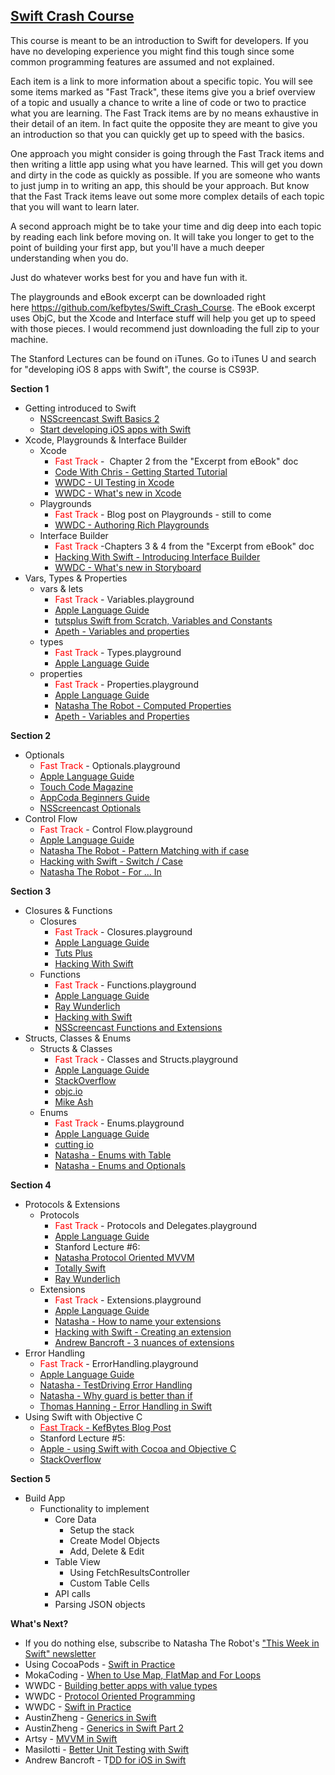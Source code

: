 <h2><span style="text-decoration: underline;"><strong>Swift Crash Course</strong></span></h2>
This course is meant to be an introduction to Swift for developers. If you have no developing experience you might find this tough since some common programming features are assumed and not explained.

Each item is a link to more information about a specific topic. You will see some items marked as "Fast Track", these items give you a brief overview of a topic and usually a chance to write a line of code or two to practice what you are learning. The Fast Track items are by no means exhaustive in their detail of an item. In fact quite the opposite they are meant to give you an introduction so that you can quickly get up to speed with the basics.

One approach you might consider is going through the Fast Track items and then writing a little app using what you have learned. This will get you down and dirty in the code as quickly as possible. If you are someone who wants to just jump in to writing an app, this should be your approach. But know that the Fast Track items leave out some more complex details of each topic that you will want to learn later.

A second approach might be to take your time and dig deep into each topic by reading each link before moving on. It will take you longer to get to the point of building your first app, but you'll have a much deeper understanding when you do.

Just do whatever works best for you and have fun with it.

The playgrounds and eBook excerpt can be downloaded right here <a href="https://github.com/kefbytes/Swift_Crash_Course">https://github.com/kefbytes/Swift_Crash_Course</a>. The eBook excerpt uses ObjC, but the Xcode and Interface stuff will help you get up to speed with those pieces. I would recommend just downloading the full zip to your machine.

The Stanford Lectures can be found on iTunes. Go to iTunes U and search for "developing iOS 8 apps with Swift", the course is CS93P.

<strong>Section 1</strong>
<ul>
	<li>Getting introduced to Swift
<ul>
	<li><a href="http://nsscreencast.com/episodes/187-swift-2-basics?utm_campaign=iOS%2BDev%2BWeekly&amp;utm_medium=email&amp;utm_source=iOS_Dev_Weekly_Issue_217">NSScreencast Swift Basics 2</a></li>
	<li><a href="https://developer.apple.com/library/prerelease/ios/referencelibrary/GettingStarted/DevelopiOSAppsSwift/">Start developing iOS apps with Swift</a></li>
</ul>
</li>
	<li>Xcode, Playgrounds &amp; Interface Builder
<ul>
	<li>Xcode
<ul>
	<li><span style="color: #ff0000;">Fast Track</span> -  Chapter 2 from the "Excerpt from eBook" doc</li>
	<li><a href="http://codewithchris.com/xcode-tutorial/">Code With Chris - Getting Started Tutorial</a></li>
	<li><a href="https://developer.apple.com/videos/play/wwdc2015-406/">WWDC - UI Testing in Xcode</a></li>
	<li><a href="https://developer.apple.com/videos/play/wwdc2015-104/">WWDC - What's new in Xcode</a></li>
</ul>
</li>
	<li>Playgrounds
<ul>
	<li><span style="color: #ff0000;">Fast Track</span> - Blog post on Playgrounds - still to come</li>
	<li><a href="https://developer.apple.com/videos/play/wwdc2015-405/">WWDC - Authoring Rich Playgrounds</a></li>
</ul>
</li>
	<li>Interface Builder
<ul>
	<li><span style="color: #ff0000;">Fast Track</span> -Chapters 3 &amp; 4 from the "Excerpt from eBook" doc</li>
	<li><a href="https://www.hackingwithswift.com/read/1/4/introducing-interface-builder">Hacking With Swift - Introducing Interface Builder</a></li>
	<li><a href="https://developer.apple.com/videos/play/wwdc2015-215/">WWDC - What's new in Storyboard</a></li>
</ul>
</li>
</ul>
</li>
	<li>Vars, Types &amp; Properties
<ul>
	<li>vars &amp; lets
<ul>
	<li><span style="color: #ff0000;">Fast Track</span> - Variables.playground</li>
	<li><a href="https://developer.apple.com/library/prerelease/ios/documentation/Swift/Conceptual/Swift_Programming_Language/TheBasics.html#//apple_ref/doc/uid/TP40014097-CH5-ID309">Apple Language Guide</a></li>
	<li><a href="http://code.tutsplus.com/tutorials/swift-from-scratch-variables-and-constants--cms-22828">tutsplus Swift from Scratch, Variables and Constants</a></li>
	<li><a href="http://www.apeth.com/swiftBook/ch03.html">Apeth - Variables and properties</a></li>
</ul>
</li>
	<li>types
<ul>
	<li><span style="color: #ff0000;">Fast Track</span> - Types.playground</li>
	<li><a href="https://developer.apple.com/library/prerelease/ios/documentation/Swift/Conceptual/Swift_Programming_Language/CollectionTypes.html#//apple_ref/doc/uid/TP40014097-CH8-ID105">Apple Language Guide</a></li>
</ul>
</li>
	<li>properties
<ul>
	<li><span style="color: #ff0000;">Fast Track</span> - Properties.playground</li>
	<li><a href="https://developer.apple.com/library/prerelease/ios/documentation/Swift/Conceptual/Swift_Programming_Language/Properties.html#//apple_ref/doc/uid/TP40014097-CH14-ID254">Apple Language Guide</a></li>
	<li><a href="http://natashatherobot.com/swift-computed-properties/">Natasha The Robot - Computed Properties</a></li>
	<li><a href="http://www.apeth.com/swiftBook/ch03.html">Apeth - Variables and Properties</a></li>
</ul>
</li>
</ul>
</li>
</ul>
<strong>Section 2</strong>
<ul>
	<li>Optionals
<ul>
	<li><span style="color: #ff0000;">Fast Track</span> - Optionals.playground</li>
	<li><a href="https://developer.apple.com/library/prerelease/ios/documentation/Swift/Conceptual/Swift_Programming_Language/TheBasics.html#//apple_ref/doc/uid/TP40014097-CH5-ID309">Apple Language Guide</a></li>
	<li><a href="http://www.touch-code-magazine.com/swift-optionals-use-let/">Touch Code Magazine</a></li>
	<li><a href="http://www.appcoda.com/beginners-guide-optionals-swift/">AppCoda Beginners Guide</a></li>
	<li><a href="http://nsscreencast.com/episodes/191-swift-2-optionals">NSScreencast Optionals</a></li>
</ul>
</li>
	<li>Control Flow
<ul>
	<li><span style="color: #ff0000;">Fast Track</span> - Control Flow.playground</li>
	<li><a href="https://developer.apple.com/library/prerelease/ios/documentation/Swift/Conceptual/Swift_Programming_Language/ControlFlow.html#//apple_ref/doc/uid/TP40014097-CH9-ID120">Apple Language Guide</a></li>
	<li><a href="http://natashatherobot.com/swift-2-pattern-matching-with-if-case/">Natasha The Robot - Pattern Matching with if case</a></li>
	<li><a href="https://www.hackingwithswift.com/read/0/10/switch-case">Hacking with Swift - Switch / Case</a></li>
	<li><a href="http://natashatherobot.com/swift-2-for-in-filtering/?utm_campaign=iOS%2BDev%2BWeekly&amp;utm_medium=email&amp;utm_source=iOS_Dev_Weekly_Issue_204">Natasha The Robot - For ... In</a></li>
</ul>
</li>
</ul>
<strong>Section 3</strong>
<ul>
	<li>Closures &amp; Functions
<ul>
	<li>Closures
<ul>
	<li><span style="color: #ff0000;">Fast Track</span> - Closures.playground</li>
	<li><a href="https://developer.apple.com/library/prerelease/ios/documentation/Swift/Conceptual/Swift_Programming_Language/Closures.html#//apple_ref/doc/uid/TP40014097-CH11-ID94">Apple Language Guide</a></li>
	<li><a href="http://code.tutsplus.com/tutorials/swift-from-scratch-closures--cms-23138">Tuts Plus</a></li>
	<li><a href="https://www.hackingwithswift.com/read/0/21/closures">Hacking With Swift</a></li>
</ul>
</li>
	<li>Functions
<ul>
	<li><span style="color: #ff0000;">Fast Track</span> - Functions.playground</li>
	<li><a href="https://developer.apple.com/library/prerelease/ios/documentation/Swift/Conceptual/Swift_Programming_Language/Functions.html#//apple_ref/doc/uid/TP40014097-CH10-ID158">Apple Language Guide</a></li>
	<li><a href="http://www.raywenderlich.com/82599/swift-functional-programming-tutorial">Ray Wunderlich</a></li>
	<li><a href="https://www.hackingwithswift.com/read/0/11/functions">Hacking with Swift</a></li>
	<li><a href="http://nsscreencast.com/episodes/189-swift-2-functions-and-extensions">NSScreencast Functions and Extensions</a></li>
</ul>
</li>
</ul>
</li>
	<li>Structs, Classes &amp; Enums
<ul>
	<li>Structs &amp; Classes
<ul>
	<li><span style="color: #ff0000;">Fast Track</span> - Classes and Structs.playground</li>
	<li><a href="https://developer.apple.com/library/prerelease/ios/documentation/Swift/Conceptual/Swift_Programming_Language/ClassesAndStructures.html#//apple_ref/doc/uid/TP40014097-CH13-ID82">Apple Language Guide</a></li>
	<li><a href="http://stackoverflow.com/questions/24232799/why-choose-struct-over-class">StackOverflow</a></li>
	<li><a href="https://www.objc.io/issues/16-swift/swift-classes-vs-structs/">objc.io</a></li>
	<li><a href="https://www.mikeash.com/pyblog/friday-qa-2015-07-17-when-to-use-swift-structs-and-classes.html">Mike Ash</a></li>
</ul>
</li>
	<li>Enums
<ul>
	<li><span style="color: #ff0000;">Fast Track</span> - Enums.playground</li>
	<li><a href="https://developer.apple.com/library/prerelease/ios/documentation/Swift/Conceptual/Swift_Programming_Language/Enumerations.html#//apple_ref/doc/uid/TP40014097-CH12-ID145">Apple Language Guide</a></li>
	<li><a href="http://cutting.io/posts/the-power-of-swift-enums/">cutting io</a></li>
	<li><a href="http://natashatherobot.com/swift-enums-tableviews/">Natasha - Enums with Table</a></li>
	<li><a href="http://natashatherobot.com/swift-failable-enums-with-optionals/">Natasha - Enums and Optionals</a></li>
</ul>
</li>
</ul>
</li>
</ul>
<strong>Section 4</strong>
<ul>
	<li>Protocols &amp; Extensions
<ul>
	<li>Protocols
<ul>
	<li><span style="color: #ff0000;">Fast Track</span> - Protocols and Delegates.playground</li>
	<li><a href="https://developer.apple.com/library/prerelease/ios/documentation/Swift/Conceptual/Swift_Programming_Language/Enumerations.html#//apple_ref/doc/uid/TP40014097-CH12-ID145">Apple Language Guide</a></li>
	<li>Stanford Lecture #6:</li>
	<li><a href="http://natashatherobot.com/swift-2-0-protocol-oriented-mvvm/">Natasha Protocol Oriented MVVM</a></li>
	<li><a href="http://totallyswift.com/introduction-to-swift-protocols-delegates-and-extensions/">Totally Swift</a></li>
	<li><a href="http://www.raywenderlich.com/109156/introducing-protocol-oriented-programming-in-swift-2">Ray Wunderlich</a></li>
</ul>
</li>
	<li>Extensions
<ul>
	<li><span style="color: #ff0000;">Fast Track</span> - Extensions.playground</li>
	<li><a href="https://developer.apple.com/library/prerelease/ios/documentation/Swift/Conceptual/Swift_Programming_Language/Enumerations.html#//apple_ref/doc/uid/TP40014097-CH12-ID145">Apple Language Guide</a></li>
	<li><a href="http://natashatherobot.com/swift-how-to-name-your-extensions/">Natasha - How to name your extensions</a></li>
	<li><a href="https://www.hackingwithswift.com/read/24/2/creating-a-swift-extension">Hacking with Swift - Creating an extension</a></li>
	<li><a href="https://www.andrewcbancroft.com/2015/04/22/3-nuances-of-swift-extensions/">Andrew Bancroft - 3 nuances of extensions</a></li>
</ul>
</li>
</ul>
</li>
	<li>Error Handling
<ul>
	<li><span style="color: #ff0000;">Fast Track</span> - ErrorHandling.playground</li>
	<li><a href="https://developer.apple.com/library/prerelease/ios/documentation/Swift/Conceptual/Swift_Programming_Language/ErrorHandling.html#//apple_ref/doc/uid/TP40014097-CH42-ID508">Apple Language Guide</a></li>
	<li><a href="http://natashatherobot.com/swift-2-error-handling/">Natasha - TestDriving Error Handling</a></li>
	<li><a href="http://natashatherobot.com/swift-guard-better-than-if/">Natasha - Why guard is better than if</a></li>
	<li><a href="http://www.thomashanning.com/error-handling-in-swift-2-0/">Thomas Hanning - Error Handling in Swift</a></li>
</ul>
</li>
	<li>Using Swift with Objective C
<ul>
	<li><a href="http://www.kefbytes.com/mixing-swift-from-objective-c/"><span style="color: #ff0000;">Fast Track</span> - KefBytes Blog Post</a></li>
	<li>Stanford Lecture #5:</li>
	<li><a href="https://developer.apple.com/library/ios/documentation/Swift/Conceptual/BuildingCocoaApps/index.html#//apple_ref/doc/uid/TP40014216-CH2-ID0">Apple - using Swift with Cocoa and Objective C</a></li>
	<li><a href="http://stackoverflow.com/questions/24002369/how-to-call-objective-c-code-from-swift">StackOverflow</a></li>
</ul>
</li>
</ul>
<strong>Section 5</strong>
<ul>
	<li>Build App
	<ul>
		<li>Functionality to implement
		<ul>
			<li>Core Data
				<ul>
					<li>Setup the stack</li>
					<li>Create Model Objects</li>
					<li>Add, Delete &amp; Edit</li>
				</ul>
			</li>
			<li>Table View
				<ul>
					<li>Using FetchResultsController</li>
					<li>Custom Table Cells</li>
				</ul>
			<li>API calls</li>
			<li>Parsing JSON objects</li>
		</ul>
		</li>
	</ul>
	</li>
</ul>
<strong>What's Next?</strong>
<ul>
	<li>If you do nothing else, subscribe to Natasha The Robot's <a href="https://swiftnews.curated.co/">"This Week in Swift" newsletter</a></li>
	<li>Using CocoaPods - <a href="http://www.kefbytes.com/using-cocoapods/">Swift in Practice</a></li>		
	<li>MokaCoding - <a href="http://www.mokacoding.com/blog/when-to-use-map-flatmap-for/?utm_campaign=This%2BWeek%2Bin%2BSwift&amp;utm_medium=email&amp;utm_source=This_Week_in_Swift_57">When to Use Map, FlatMap and For Loops</a></li>
	<li>WWDC - <a href="https://developer.apple.com/videos/play/wwdc2015-414/">Building better apps with value types</a></li>
	<li>WWDC - <a href="https://developer.apple.com/videos/play/wwdc2015-408/">Protocol Oriented Programming</a></li>
	<li>WWDC - <a href="https://developer.apple.com/videos/play/wwdc2015-411/">Swift in Practice</a></li>
	<li>AustinZheng - <a href="http://austinzheng.com/2015/01/02/swift-generics-pt-1/">Generics in Swift</a></li>
	<li>AustinZheng - <a href="http://austinzheng.com/2015/09/29/swift-generics-pt-2/">Generics in Swift Part 2</a></li>
	<li>Artsy - <a href="http://artsy.github.io/blog/2015/09/24/mvvm-in-swift/?utm_campaign=This%2BWeek%2Bin%2BSwift&amp;utm_medium=email&amp;utm_source=This_Week_in_Swift_56">MVVM in Swift</a></li>
	<li>Masilotti - <a href="http://masilotti.com/better-swift-unit-testing/">Better Unit Testing with Swift</a></li>
	<li>Andrew Bancroft - T<a href="https://www.andrewcbancroft.com/2014/12/16/tdd-ios-swift-whats-goal/">DD for iOS in Swift</a></li>
</ul>
